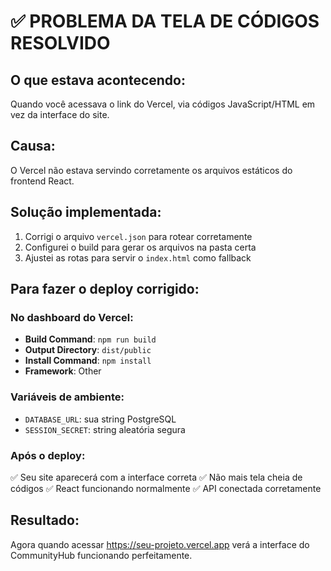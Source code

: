 # ✅ PROBLEMA DA TELA DE CÓDIGOS RESOLVIDO

## O que estava acontecendo:
Quando você acessava o link do Vercel, via códigos JavaScript/HTML em vez da interface do site.

## Causa:
O Vercel não estava servindo corretamente os arquivos estáticos do frontend React.

## Solução implementada:
1. Corrigi o arquivo `vercel.json` para rotear corretamente
2. Configurei o build para gerar os arquivos na pasta certa
3. Ajustei as rotas para servir o `index.html` como fallback

## Para fazer o deploy corrigido:

### No dashboard do Vercel:
- **Build Command**: `npm run build`
- **Output Directory**: `dist/public`
- **Install Command**: `npm install`
- **Framework**: Other

### Variáveis de ambiente:
- `DATABASE_URL`: sua string PostgreSQL
- `SESSION_SECRET`: string aleatória segura

### Após o deploy:
✅ Seu site aparecerá com a interface correta
✅ Não mais tela cheia de códigos
✅ React funcionando normalmente
✅ API conectada corretamente

## Resultado:
Agora quando acessar https://seu-projeto.vercel.app verá a interface do CommunityHub funcionando perfeitamente.